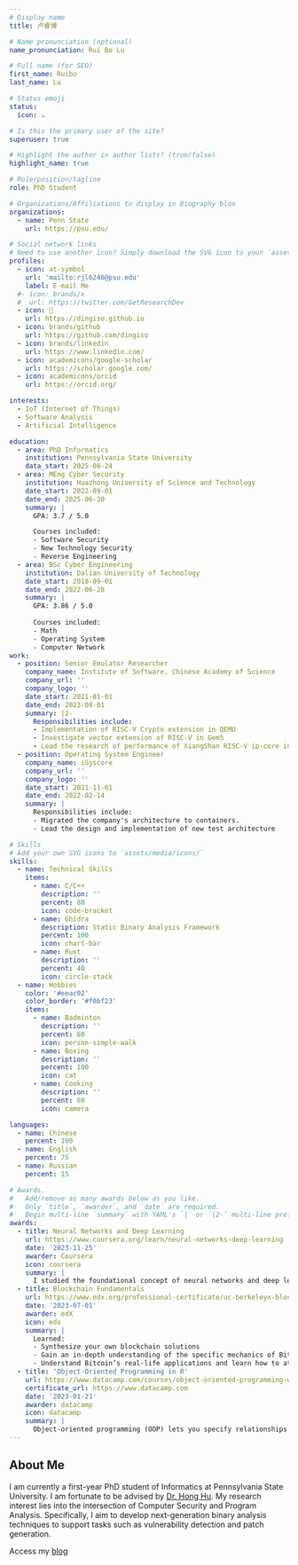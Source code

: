 ```yaml
---
# Display name
title: 卢睿博

# Name pronunciation (optional)
name_pronunciation: Rui Bo Lu

# Full name (for SEO)
first_name: Ruibo 
last_name: Lu

# Status emoji
status:
  icon: ☕️

# Is this the primary user of the site?
superuser: true

# Highlight the author in author lists? (true/false)
highlight_name: true

# Role/position/tagline
role: PhD Student

# Organizations/Affiliations to display in Biography blox
organizations:
  - name: Penn State
    url: https://psu.edu/

# Social network links
# Need to use another icon? Simply download the SVG icon to your `assets/media/icons/` folder.
profiles:
  - icon: at-symbol
    url: 'mailto:rjl6246@psu.edu'
    label: E-mail Me
  #- icon: brands/x
  #  url: https://twitter.com/GetResearchDev
  - icon: 
    url: https://dingiso.github.io
  - icon: brands/github
    url: https://github.com/dingiso
  - icon: brands/linkedin
    url: https://www.linkedin.com/
  - icon: academicons/google-scholar
    url: https://scholar.google.com/
  - icon: academicons/orcid
    url: https://orcid.org/

interests:
  - IoT (Internet of Things)
  - Software Analysis
  - Artificial Intelligence

education:
  - area: PhD Informatics
    institution: Pennsylvania State University
    data_start: 2025-08-24
  - area: MEng Cyber Security
    institution: Huazhong University of Science and Technology
    date_start: 2022-09-01
    date_end: 2025-06-30
    summary: |
      GPA: 3.7 / 5.0

      Courses included:
      - Software Security
      - New Technology Security
      - Reverse Engineering
  - area: BSc Cyber Engineering
    institution: Dalian University of Technology
    date_start: 2018-09-01
    date_end: 2022-06-28
    summary: |
      GPA: 3.86 / 5.0
      
      Courses included:
      - Math
      - Operating System
      - Computer Network
work:
  - position: Senior Emulator Researcher
    company_name: Institute of Software, Chinese Academy of Science
    company_url: ''
    company_logo: ''
    date_start: 2021-01-01
    date_end: 2023-08-01
    summary: |2-
      Responsibilities include:
      - Implementation of RISC-V Crypto extension in QEMU
      - Investigate vector extension of RISC-V in Gem5
      - Lead the research of performance of XiangShan RISC-V ip-core in Sparta
  - position: Operating System Engineer
    company_name: iSyscore
    company_url: ''
    company_logo: ''
    date_start: 2021-11-01
    date_end: 2022-02-14
    summary: |
      Responsibilities include:
      - Migrated the company's architecture to containers.
      - Lead the design and implementation of new test architecture

# Skills
# Add your own SVG icons to `assets/media/icons/`
skills:
  - name: Technical Skills
    items:
      - name: C/C++
        description: ''
        percent: 80
        icon: code-bracket
      - name: Ghidra
        description: Static Binary Analysis Framework
        percent: 100
        icon: chart-bar
      - name: Rust
        description: ''
        percent: 40
        icon: circle-stack
  - name: Hobbies
    color: '#eeac02'
    color_border: '#f0bf23'
    items:
      - name: Badminton
        description: ''
        percent: 60
        icon: person-simple-walk
      - name: Boxing
        description: ''
        percent: 100
        icon: cat
      - name: Cooking
        description: ''
        percent: 80
        icon: camera

languages:
  - name: Chinese
    percent: 100
  - name: English
    percent: 75
  - name: Russian
    percent: 15

# Awards.
#   Add/remove as many awards below as you like.
#   Only `title`, `awarder`, and `date` are required.
#   Begin multi-line `summary` with YAML's `|` or `|2-` multi-line prefix and indent 2 spaces below.
awards:
  - title: Neural Networks and Deep Learning
    url: https://www.coursera.org/learn/neural-networks-deep-learning
    date: '2023-11-25'
    awarder: Coursera
    icon: coursera
    summary: |
      I studied the foundational concept of neural networks and deep learning. By the end, I was familiar with the significant technological trends driving the rise of deep learning; build, train, and apply fully connected deep neural networks; implement efficient (vectorized) neural networks; identify key parameters in a neural network’s architecture; and apply deep learning to your own applications.
  - title: Blockchain Fundamentals
    url: https://www.edx.org/professional-certificate/uc-berkeleyx-blockchain-fundamentals
    date: '2023-07-01'
    awarder: edX
    icon: edx
    summary: |
      Learned:
      - Synthesize your own blockchain solutions
      - Gain an in-depth understanding of the specific mechanics of Bitcoin
      - Understand Bitcoin’s real-life applications and learn how to attack and destroy Bitcoin, Ethereum, smart contracts and Dapps, and alternatives to Bitcoin’s Proof-of-Work consensus algorithm
  - title: 'Object-Oriented Programming in R'
    url: https://www.datacamp.com/courses/object-oriented-programming-with-s3-and-r6-in-r
    certificate_url: https://www.datacamp.com
    date: '2023-01-21'
    awarder: datacamp
    icon: datacamp
    summary: |
      Object-oriented programming (OOP) lets you specify relationships between functions and the objects that they can act on, helping you manage complexity in your code. This is an intermediate level course, providing an introduction to OOP, using the S3 and R6 systems. S3 is a great day-to-day R programming tool that simplifies some of the functions that you write. R6 is especially useful for industry-specific analyses, working with web APIs, and building GUIs.
---
```


## About Me

I am currently a first-year PhD student of Informatics at Pennsylvania State University. I am fortunate to be advised by [Dr. Hong Hu](https://huhong789.github.io/). My research interest lies into the intersection of Computer Security and Program Analysis. Specifically, I aim to develop next-generation binary analysis techniques to support tasks such as vulnerability detection and patch generation.

Access my [blog](https://dingiso.github.io)
